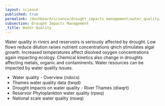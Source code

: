 ```yaml
---
layout: science
published: true
permalink: /dashboard/science/drought_impacts_management/water_quality/
subsection: Drought Impacts Management
_title: Water Quality
---
```


Water quality in rivers and reservoirs is seriously affected by drought. Low flows reduce dilution raises nutrient concentrations qhich stimulates algal growth. Increased temperatures affect disolved oxygen concentrations again impacting ecology. Chemical kinetics also change in droughts affecting metals, organic and contaminents. Water resources can be impacted by water quality issues.

* Water quality - Overview (ndocs)
* Thames water quality data (twqd)
* Drought impacts on water quality - River Thames (diwqrt)
* Reservoir Phytoplankton water quality (rpwq)
* National scale water quality (nswq)
